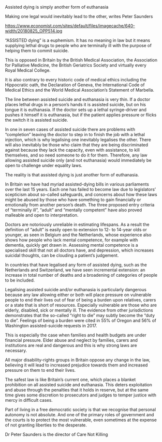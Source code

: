 Assisted dying is simply another form of euthanasia

Making one legal would inevitably lead to the other, writes Peter Saunders

https://www.economist.com/sites/default/files/imagecache/640-width/20180825_OPP514.jpg

“ASSISTED dying” is a euphemism. It has no meaning in law but it means supplying lethal drugs to people who are terminally ill with the purpose of helping them to commit suicide.

This is opposed in Britain by the British Medical Association, the Association for Palliative Medicine, the British Geriatrics Society and virtually every Royal Medical College.

It is also contrary to every historic code of medical ethics including the Hippocratic oath, the Declaration of Geneva, the International Code of Medical Ethics and the World Medical Association’s Statement of Marbella.

The line between assisted suicide and euthanasia is very thin. If a doctor places lethal drugs in a person’s hands it is assisted suicide, but on his tongue it is euthanasia. If the doctor sets up a lethal syringe-driver and pushes it himself it is euthanasia, but if the patient applies pressure or flicks the switch it is assisted suicide.

In one in seven cases of assisted suicide there are problems with “completion” leaving the doctor to step in to finish the job with a lethal injection, which is why legalising one inevitably legalises the other. There will also inevitably be those who claim that they are being discriminated against because they lack the capacity, even with assistance, to kill themselves, and so need someone to do it for them. Therefore, any law allowing assisted suicide only (and not euthanasia) would immediately be open to challenge under equality laws.

The reality is that assisted dying is just another form of euthanasia.

In Britain we have had myriad assisted-dying bills in various parliaments over the last 15 years. Each one has failed to become law due to legislators’ scepticism about so-called safeguards, and concerns about how these laws might be abused by those who have something to gain financially or emotionally from another person’s death. The three proposed entry criteria of “terminally ill”, “adult” and “mentally competent” have also proved malleable and open to interpretation.

Doctors are notoriously unreliable in estimating lifespans. As a result the definition of “adult” is easily open to extension to 12- to 14-year olds or younger, as seen in Belgium and the Netherlands, whose experience also shows how people who lack mental competence, for example with dementia, quickly get drawn in. Assessing mental competence is a specialised skill that not all doctors have, and depression, which increases suicidal thoughts, can be clouding a patient’s judgement.

In countries that have legalised any form of assisted dying, such as the Netherlands and Switzerland, we have seen incremental extension: an increase in total number of deaths and a broadening of categories of people to be included.

Legalising assisted suicide and/or euthanasia is particularly dangerous because any law allowing either or both will place pressure on vulnerable people to end their lives out of fear of being a burden upon relatives, carers or a state that is short of resources. Especially vulnerable are those who are elderly, disabled, sick or mentally ill. The evidence from other jurisdictions demonstrates that the so-called “right to die” may subtly become the “duty to die”. Feelings of being a burden were cited in 55% of Oregon and 56% of Washington assisted-suicide requests in 2017.

This is especially the case when families and health budgets are under financial pressure. Elder abuse and neglect by families, carers and institutions are real and dangerous and this is why strong laws are necessary.

All major disability-rights groups in Britain oppose any change in the law, believing it will lead to increased prejudice towards them and increased pressure on them to end their lives.

The safest law is like Britain’s current one, which places a blanket prohibition on all assisted suicide and euthanasia. This deters exploitation and abuse through the penalties that it holds in reserve, but at the same time gives some discretion to prosecutors and judges to temper justice with mercy in difficult cases.

Part of living in a free democratic society is that we recognise that personal autonomy is not absolute. And one of the primary roles of government and the courts is to protect the most vulnerable, even sometimes at the expense of not granting liberties to the desperate.

Dr Peter Saunders is the director of Care Not Killing
